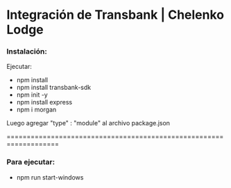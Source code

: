 # Integración de Transbank | Chelenko Lodge

### Instalación:

Ejecutar:
- npm install
- npm install transbank-sdk 
- npm init -y
- npm install express
- npm i morgan

Luego agregar  "type" : "module" al archivo package.json

===================================================================

### Para ejecutar:

- npm run start-windows